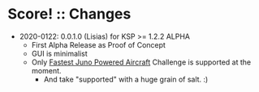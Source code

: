 # Score! :: Changes

* 2020-0122: 0.0.1.0 (Lisias) for KSP >= 1.2.2 ALPHA
	+ First Alpha Release as Proof of Concept
	+ GUI is minimalist
	+ Only [Fastest Juno Powered Aircraft](https://forum.kerbalspaceprogram.com/index.php?/topic/191034-fastest-juno-powered-airplane/) Challenge is supported at the moment.
		- And take "supported" with a huge grain of salt. :)
